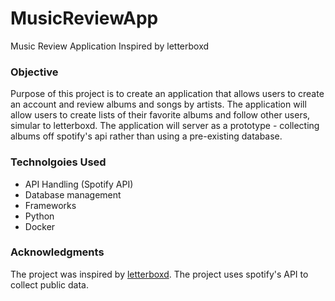 # MusicReviewApp
Music Review Application Inspired by letterboxd

### Objective

Purpose of this project is to create an application that allows users to create an account and review albums and songs by artists. The application will allow users to create lists of their favorite albums and follow other users, simular to letterboxd. The application will server as a prototype - collecting albums off spotify's api rather than using a pre-existing database.

### Technolgoies Used 

- API Handling (Spotify API)
- Database management
- Frameworks
- Python
- Docker

### Acknowledgments

The project was inspired by [letterboxd]([https://github.com/oluwatosin17](https://letterboxd.com/)). The project uses spotify's API to collect public data.
